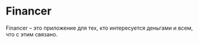 # Financer
Financer – это приложение для тех, кто интересуется деньгами и всем, что с этим связано.
